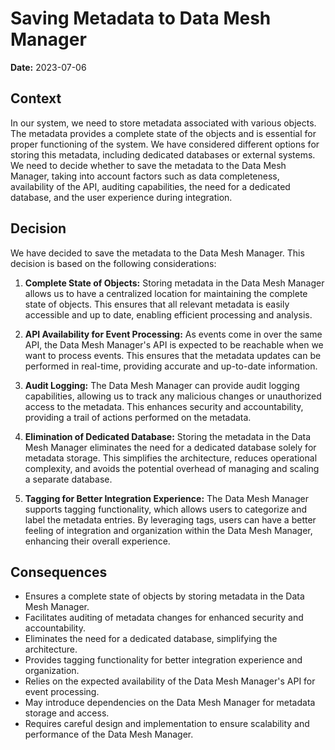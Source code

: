 # Saving Metadata to Data Mesh Manager

**Date:** 2023-07-06

## Context

In our system, we need to store metadata associated with various objects. The metadata provides a complete state of the objects and is essential for proper functioning of the system. We have considered different options for storing this metadata, including dedicated databases or external systems. We need to decide whether to save the metadata to the Data Mesh Manager, taking into account factors such as data completeness, availability of the API, auditing capabilities, the need for a dedicated database, and the user experience during integration.

## Decision

We have decided to save the metadata to the Data Mesh Manager. This decision is based on the following considerations:

1. **Complete State of Objects:** Storing metadata in the Data Mesh Manager allows us to have a centralized location for maintaining the complete state of objects. This ensures that all relevant metadata is easily accessible and up to date, enabling efficient processing and analysis.

2. **API Availability for Event Processing:** As events come in over the same API, the Data Mesh Manager's API is expected to be reachable when we want to process events. This ensures that the metadata updates can be performed in real-time, providing accurate and up-to-date information.

3. **Audit Logging:** The Data Mesh Manager can provide audit logging capabilities, allowing us to track any malicious changes or unauthorized access to the metadata. This enhances security and accountability, providing a trail of actions performed on the metadata.

4. **Elimination of Dedicated Database:** Storing the metadata in the Data Mesh Manager eliminates the need for a dedicated database solely for metadata storage. This simplifies the architecture, reduces operational complexity, and avoids the potential overhead of managing and scaling a separate database.

5. **Tagging for Better Integration Experience:** The Data Mesh Manager supports tagging functionality, which allows users to categorize and label the metadata entries. By leveraging tags, users can have a better feeling of integration and organization within the Data Mesh Manager, enhancing their overall experience.

## Consequences

- Ensures a complete state of objects by storing metadata in the Data Mesh Manager.
- Facilitates auditing of metadata changes for enhanced security and accountability.
- Eliminates the need for a dedicated database, simplifying the architecture.
- Provides tagging functionality for better integration experience and organization.
- Relies on the expected availability of the Data Mesh Manager's API for event processing.
- May introduce dependencies on the Data Mesh Manager for metadata storage and access.
- Requires careful design and implementation to ensure scalability and performance of the Data Mesh Manager.
